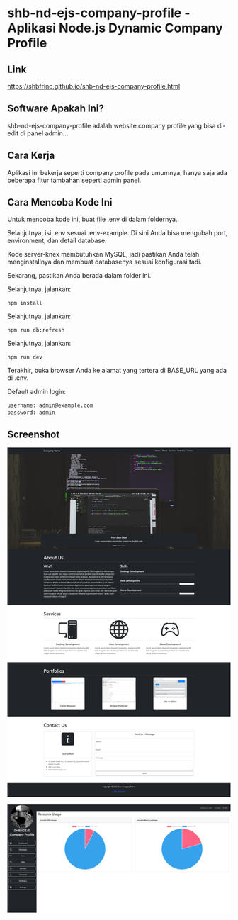 # shb-nd-ejs-company-profile - Aplikasi Node.js Dynamic Company Profile

## Link

https://shbfrlnc.github.io/shb-nd-ejs-company-profile.html

## Software Apakah Ini?

shb-nd-ejs-company-profile adalah website company profile yang bisa di-edit di panel admin...

## Cara Kerja

Aplikasi ini bekerja seperti company profile pada umumnya, hanya saja ada beberapa fitur tambahan seperti admin panel.

## Cara Mencoba Kode Ini

Untuk mencoba kode ini, buat file .env di dalam foldernya.

Selanjutnya, isi .env sesuai .env-example. Di sini Anda bisa mengubah port, environment, dan detail database.

Kode server-knex membutuhkan MySQL, jadi pastikan Anda telah menginstallnya dan membuat databasenya sesuai konfigurasi tadi.

Sekarang, pastikan Anda berada dalam folder ini.

Selanjutnya, jalankan:

```
npm install
```

Selanjutnya, jalankan:

```
npm run db:refresh
```

Selanjutnya, jalankan:

```
npm run dev
```

Terakhir, buka browser Anda ke alamat yang tertera di BASE_URL yang ada di .env.

Default admin login:

```
username: admin@example.com
password: admin
```

## Screenshot

![ScreenShot](.readme-assets/shb-nd-ejs-company-profile-1.png?raw=true)

![ScreenShot](.readme-assets/shb-nd-ejs-company-profile-2.png?raw=true)

